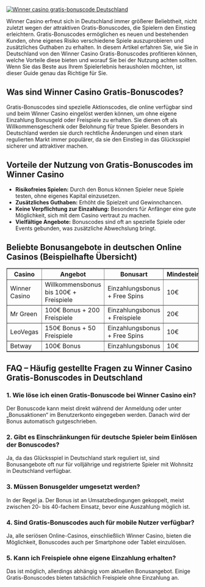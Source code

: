 [![Winner casino gratis-bonuscode Deutschland](https://123-caf.pages.dev/gitsignup.png)](https://vrmoo.ru/Bt82HjjY)

<div>     <p>Winner Casino erfreut sich in Deutschland immer größerer Beliebtheit, nicht zuletzt wegen der attraktiven Gratis-Bonuscodes, die Spielern den Einstieg erleichtern. Gratis-Bonuscodes ermöglichen es neuen und bestehenden Kunden, ohne eigenes Risiko verschiedene Spiele auszuprobieren und zusätzliches Guthaben zu erhalten. In diesem Artikel erfahren Sie, wie Sie in Deutschland von den Winner Casino Gratis-Bonuscodes profitieren können, welche Vorteile diese bieten und worauf Sie bei der Nutzung achten sollten. Wenn Sie das Beste aus Ihrem Spielerlebnis herausholen möchten, ist dieser Guide genau das Richtige für Sie.</p>        <h2>Was sind Winner Casino Gratis-Bonuscodes?</h2>     <p>Gratis-Bonuscodes sind spezielle Aktionscodes, die online verfügbar sind und beim Winner Casino eingelöst werden können, um ohne eigene Einzahlung Bonusgeld oder Freispiele zu erhalten. Sie dienen oft als Willkommensgeschenk oder Belohnung für treue Spieler. Besonders in Deutschland werden sie durch rechtliche Änderungen und einen stark regulierten Markt immer populärer, da sie den Einstieg in das Glücksspiel sicherer und attraktiver machen.</p>        <h2>Vorteile der Nutzung von Gratis-Bonuscodes im Winner Casino</h2>     <ul>       <li><strong>Risikofreies Spielen:</strong> Durch den Bonus können Spieler neue Spiele testen, ohne eigenes Kapital einzusetzen.</li>       <li><strong>Zusätzliches Guthaben:</strong> Erhöht die Spielzeit und Gewinnchancen.</li>       <li><strong>Keine Verpflichtung zur Einzahlung:</strong> Besonders für Anfänger eine gute Möglichkeit, sich mit dem Casino vertraut zu machen.</li>       <li><strong>Vielfältige Angebote:</strong> Bonuscodes sind oft an spezielle Spiele oder Events gebunden, was zusätzliche Abwechslung bringt.</li>     </ul>        <h2>Beliebte Bonusangebote in deutschen Online Casinos (Beispielhafte Übersicht)</h2>     <table border="1" cellspacing="0" cellpadding="5">       <thead>         <tr>           <th>Casino</th>           <th>Angebot</th>           <th>Bonusart</th>           <th>Mindesteinzahlung</th>         </tr>       </thead>       <tbody>         <tr>           <td>Winner Casino</td>           <td>Willkommensbonus bis 100€ + Freispiele</td>           <td>Einzahlungsbonus + Free Spins</td>           <td>10€</td>         </tr>         <tr>           <td>Mr Green</td>           <td>100€ Bonus + 200 Freispiele</td>           <td>Einzahlungsbonus + Freispiele</td>           <td>20€</td>         </tr>         <tr>           <td>LeoVegas</td>           <td>150€ Bonus + 50 Freispiele</td>           <td>Einzahlungsbonus + Free Spins</td>           <td>10€</td>         </tr>         <tr>           <td>Betway</td>           <td>100€ Bonus</td>           <td>Einzahlungsbonus</td>           <td>10€</td>         </tr>       </tbody>     </table>        <h2>FAQ – Häufig gestellte Fragen zu Winner Casino Gratis-Bonuscodes in Deutschland</h2>     <h3>1. Wie löse ich einen Gratis-Bonuscode bei Winner Casino ein?</h3>     <p>Der Bonuscode kann meist direkt während der Anmeldung oder unter „Bonusaktionen“ im Benutzerkonto eingegeben werden. Danach wird der Bonus automatisch gutgeschrieben.</p>        <h3>2. Gibt es Einschränkungen für deutsche Spieler beim Einlösen der Bonuscodes?</h3>     <p>Ja, da das Glücksspiel in Deutschland stark reguliert ist, sind Bonusangebote oft nur für volljährige und registrierte Spieler mit Wohnsitz in Deutschland verfügbar.</p>        <h3>3. Müssen Bonusgelder umgesetzt werden?</h3>     <p>In der Regel ja. Der Bonus ist an Umsatzbedingungen gekoppelt, meist zwischen 20- bis 40-fachem Einsatz, bevor eine Auszahlung möglich ist.</p>        <h3>4. Sind Gratis-Bonuscodes auch für mobile Nutzer verfügbar?</h3>     <p>Ja, alle seriösen Online-Casinos, einschließlich Winner Casino, bieten die Möglichkeit, Bonuscodes auch per Smartphone oder Tablet einzulösen.</p>        <h3>5. Kann ich Freispiele ohne eigene Einzahlung erhalten?</h3>     <p>Das ist möglich, allerdings abhängig vom aktuellen Bonusangebot. Einige Gratis-Bonuscodes bieten tatsächlich Freispiele ohne Einzahlung an.</p>   </div>
